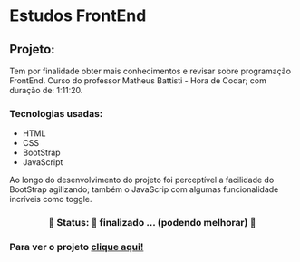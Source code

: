# Estudos FrontEnd
## Projeto:
Tem por finalidade obter mais conhecimentos e revisar sobre programação FrontEnd.
Curso do professor Matheus Battisti - Hora de Codar; com duração de: 1:11:20.  

### Tecnologias usadas:
- HTML
- CSS 
- BootStrap
- JavaScript

Ao longo do desenvolvimento do projeto foi perceptível a facilidade do BootStrap agilizando; também o JavaScrip com algumas funcionalidade incríveis como toggle. 

<h3 align="center"> 
	🚧  Status: 🚀 finalizado ... (podendo melhorar)  🚧
</h3>

### Para ver o projeto [clique aqui!](https://daviafer.github.io/landing-page-dev-quest/)